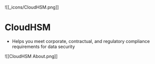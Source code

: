 ![[_icons/CloudHSM.png]]
# CloudHSM
- Helps you meet corporate, contractual, and regulatory compliance requirements for data security

![[CloudHSM About.png]]